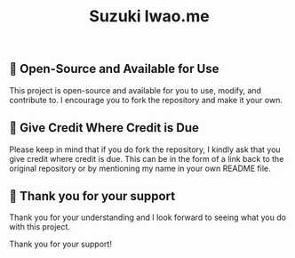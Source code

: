 <div align="center">
<h1>Suzuki Iwao.me</h1>
</div>
<br>

## 🚀 Open-Source and Available for Use

This project is open-source and available for you to use, modify, and contribute to. I encourage you to fork the repository and make it your own.

## 🙏 Give Credit Where Credit is Due

Please keep in mind that if you do fork the repository, I kindly ask that you give credit where credit is due. This can be in the form of a link back to the original repository or by mentioning my name in your own README file.

## 🤗 Thank you for your support

Thank you for your understanding and I look forward to seeing what you do with this project.

Thank you for your support!
